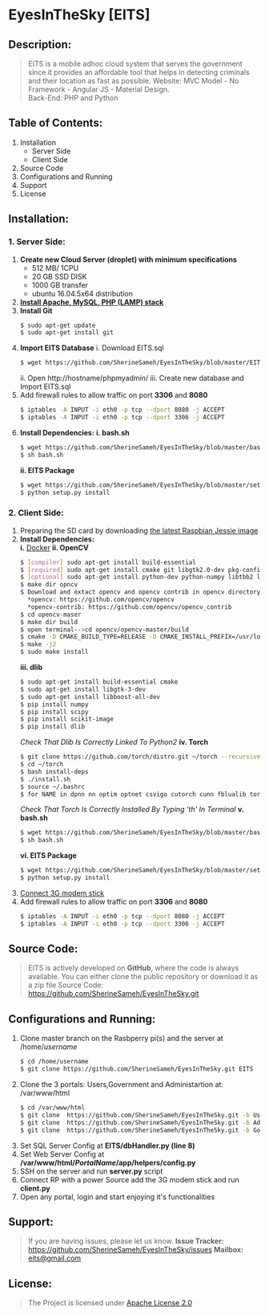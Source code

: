 [logo]: https://github.com/SherineSameh/EyesInTheSky/blob/Users/public/assets/img/icon.png
# EyesInTheSky [EITS]
## Description:

>EITS is a mobile adhoc cloud system that serves the government since it provides an affordable tool that helps in detecting criminals and their location as fast as possible.
> Website: MVC Model - No Framework - Angular JS - Material Design.  
> Back-End: PHP and Python

## Table of Contents:
1. Installation
      * Server Side
      * Client Side
2. Source Code
3. Configurations and Running
4. Support
5. License


## Installation:
### 1. Server Side:
1. **Create new Cloud Server (droplet) with minimum specifications**
    * 512 MB/ 1CPU
    * 20 GB SSD DISK
    * 1000 GB transfer
    * ubuntu 16.04.5x64 distribution
2. [**Install Apache, MySQL, PHP (LAMP) stack**](https://www.digitalocean.com/community/tutorials/how-to-install-linux-apache-mysql-php-lamp-stack-on-ubuntu-16-04)
3. **Install Git**
      ```bash
      $ sudo apt-get update
      $ sudo apt-get install git
      ```
4. **Import EITS Database**
      i. Download EITS.sql
    ```bash
    $ wget https://github.com/SherineSameh/EyesInTheSky/blob/master/EITS.sql
    ```
      ii. Open http://hostname/phpmyadmin/
      iii. Create new database and Import EITS.sql
5. Add firewall rules to allow traffic on port **3306** and **8080**
      ```bash
      $ iptables -A INPUT -i eth0 -p tcp --dport 8080 -j ACCEPT
      $ iptables -A INPUT -i eth0 -p tcp --dport 3306 -j ACCEPT
      ```  
6. **Install Dependencies:**
    **i. bash.sh**
    ```bash
    $ wget https://github.com/SherineSameh/EyesInTheSky/blob/master/bash.sh
    $ sh bash.sh
    ```
    **ii. EITS Package**
    ```bash
    $ wget https://github.com/SherineSameh/EyesInTheSky/blob/master/setup.py
    $ python setup.py install
    ```
### 2. Client Side:
1. Preparing the SD card by downloading [the latest Raspbian Jessie image](https://www.raspberrypi.org/downloads/raspbian/)
2. **Install Dependencies:**   
  **i.** [Docker](https://blog.alexellis.io/getting-started-with-docker-on-raspberry-pi/)
  **ii. OpenCV**
      ```bash
      $ [compiler] sudo apt-get install build-essential
      $ [required] sudo apt-get install cmake git libgtk2.0-dev pkg-config libavcodec-dev libavformat-dev libswscale-dev
      $ [optional] sudo apt-get install python-dev python-numpy libtbb2 libtbb-dev libjpeg-dev libpng-dev libtiff-dev libjasper-dev libdc1394-22-dev
      $ make dir opncv
      $ Download and extact opencv and opencv contrib in opencv directory:
        *opencv: https://github.com/opencv/opencv
        *opencv-contrib: https://github.com/opencv/opencv_contrib
      $ cd opencv-maser
      $ make dir build
      $ open terminal-->cd opencv/opencv-master/build
      $ cmake -D CMAKE_BUILD_TYPE=RELEASE -D CMAKE_INSTALL_PREFIX=/usr/local -D INSTALL_C_EXAMPLES=OFF -D INSTALL_PYTHON_EXAMPLES=ON -D BUILD_EXAMPLES=ON -D OPENCV_EXTRA_MODULES_PATH=/home/sherif/opencv/opencv_contrib-master /modules /home/sherif/opencv/opencv-master/modules
      $ make -j2
      $ sudo make install
      ```
      **iii. dlib**
      ```bash
      $ sudo apt-get install build-essential cmake
      $ sudo apt-get install libgtk-3-dev
      $ sudo apt-get install libboost-all-dev
      $ pip install numpy
      $ pip install scipy
      $ pip install scikit-image
      $ pip install dlib
      ```
      *Check That Dlib Is Correctly Linked To Python2*
      **iv. Torch**
      ```bash
      $ git clone https://github.com/torch/distro.git ~/torch --recursive
      $ cd ~/torch
      $ bash install-deps
      $ ./install.sh
      $ source ~/.bashrc
      $ for NAME in dpnn nn optim optnet csvigo cutorch cunn fblualib torchx tds; do luarocks install $NAME; done
      ```
      *Check That Torch Is Correctly Installed By Typing 'th' In Terminal*
      **v. bash.sh**
      ```bash
      $ wget https://github.com/SherineSameh/EyesInTheSky/blob/master/bash.sh
      $ sh bash.sh
      ```
      **vi. EITS Package**
      ```bash
      $ wget https://github.com/SherineSameh/EyesInTheSky/blob/master/setup.py
      $ python setup.py install
      ```
3. [Connect 3G modem stick](https://www.thefanclub.co.za/how-to/how-setup-usb-3g-modem-raspberry-pi-using-usbmodeswitch-and-wvdial)
4. Add firewall rules to allow traffic on port **3306** and **8080**
      ```bash
      $ iptables -A INPUT -i eth0 -p tcp --dport 8080 -j ACCEPT
      $ iptables -A INPUT -i eth0 -p tcp --dport 3306 -j ACCEPT
      ```  
## Source Code:
> EITS is actively developed on **GitHub**, where the code is always available.
> You can either clone the public repository or download it as a zip file
> Source Code: https://github.com/SherineSameh/EyesInTheSky.git

## Configurations and Running:
1. Clone master branch on the Rasbperry pi(s) and the server at /home/_username_
    ```bash
    $ cd /home/username
    $ git clone https://github.com/SherineSameh/EyesInTheSky.git EITS
    ```
2. Clone the 3 portals: Users,Government and Administartion at: /var/www/html
    ```bash
    $ cd /var/www/html
    $ git clone  https://github.com/SherineSameh/EyesInTheSky.git -b Users EyesInTheSky
    $ git clone  https://github.com/SherineSameh/EyesInTheSky.git -b Administartion eits-administration
    $ git clone  https://github.com/SherineSameh/EyesInTheSky.git -b Government eits-government
    ```
3. Set SQL Server Config at **EITS/dbHandler.py (line 8)**
4. Set Web Server Config at **/var/www/html/_PortalName_/app/helpers/config.py**
5. SSH on the server and run **server.py** script
6. Connect RP with a power Source add the 3G modem stick and run **client.py**
7. Open any portal, login and start enjoying it's functionalities

## Support:
>If you are having issues, please let us know.
>**Issue Tracker:** https://github.com/SherineSameh/EyesInTheSky/issues
>**Mailbox:** eits@gmail.com

## License:
>The Project is licensed under [Apache License 2.0](http://www.apache.org/licenses/)
